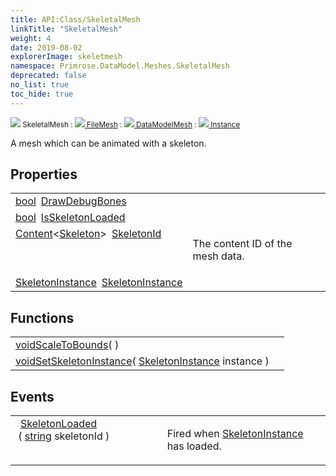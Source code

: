```yaml
---
title: API:Class/SkeletalMesh
linkTitle: "SkeletalMesh"
weight: 4
date: 2019-08-02
explorerImage: skeletmesh
namespace: Primrose.DataModel.Meshes.SkeletalMesh
deprecated: false
no_list: true
toc_hide: true
---
```

<small class="inheritance">
<span class="" href="/docs/api-reference/Class/SkeletalMesh"><img src="/icons/silk/skeletmesh.png"/>&nbsp;SkeletalMesh</span>&nbsp;:&nbsp;<a class="" href="/docs/api-reference/Class/FileMesh"><img src="/icons/silk/mesh.png"/>&nbsp;FileMesh</a>&nbsp;:&nbsp;<a class="" href="/docs/api-reference/Class/DataModelMesh"><img src="/icons/silk/mesh.png"/>&nbsp;DataModelMesh</a>&nbsp;:&nbsp;<a class="" href="/docs/api-reference/Class/Instance"><img src="/icons/silk/default.png"/>&nbsp;Instance</a></small>
<p class="summary">

A mesh which can be animated with a skeleton.

</p>
 
## Properties
 
<table class="studiohide">
<tbody>
<tr class="function-row ">
<td style="vertical-align:top;white-space:normal;">
<div>
<a class="type" href="/docs/api-reference/System/Primitives#boolean">bool</a><span class="method-body" style="text-indent: -2em; padding-left: 0.5em"><a class="name" href="DrawDebugBones">DrawDebugBones</a></span></td>
<td style="vertical-align:top;white-space:normal;">
</td>
</tr>

<tr class="function-row ">
<td style="vertical-align:top;white-space:normal;">
<div>
<a class="type" href="/docs/api-reference/System/Primitives#boolean">bool</a><span class="method-body" style="text-indent: -2em; padding-left: 0.5em"><a class="name" href="IsSkeletonLoaded">IsSkeletonLoaded</a></span></td>
<td style="vertical-align:top;white-space:normal;">
</td>
</tr>

<tr class="function-row ">
<td style="vertical-align:top;white-space:normal;">
<div>
<a class="type" href="/docs/api-reference/Misc/Content">Content</a><<a class="type" href="/docs/api-reference/Asset/Skeleton">Skeleton</a>><span class="method-body" style="text-indent: -2em; padding-left: 0.5em"><a class="name" href="SkeletonId">SkeletonId</a></span></td>
<td style="vertical-align:top;white-space:normal;">
<p>
The content ID of the mesh data.
</p></td>
</tr>

<tr class="function-row ">
<td style="vertical-align:top;white-space:normal;">
<div>
<a class="type" href="/docs/api-reference/Class/SkeletonInstance">SkeletonInstance</a><span class="method-body" style="text-indent: -2em; padding-left: 0.5em"><a class="name" href="SkeletonInstance">SkeletonInstance</a></span></td>
<td style="vertical-align:top;white-space:normal;">
</td>
</tr>

</tbody>
</table>
 
## Functions
 
<table class="studiohide">
<tbody>
<tr class="function-row ">
<td style="vertical-align:top;white-space:normal;">
<div>
<a class="type" href="/docs/api-reference/System/void">void</a><span class="method-body" style="text-indent: -2em;"><a class="method-name  " href="ScaleToBounds">ScaleToBounds</a></span><span style="display: inline-block">( <span class="param" style="white-space: nowrap"></span> )</span></span></div></td>
<td style="vertical-align:top;white-space:normal;">
</td>
</tr>

<tr class="function-row ">
<td style="vertical-align:top;white-space:normal;">
<div>
<a class="type" href="/docs/api-reference/System/void">void</a><span class="method-body" style="text-indent: -2em;"><a class="method-name  " href="SetSkeletonInstance">SetSkeletonInstance</a></span><span style="display: inline-block">( <span class="param" style="white-space: nowrap"><a class="type" href="/docs/api-reference/Class/SkeletonInstance">SkeletonInstance</a> instance</span> )</span></span></div></td>
<td style="vertical-align:top;white-space:normal;">
</td>
</tr>

</tbody>
</table>
 
## Events
 
<table class="studiohide">
<tbody>
<tr class="function-row ">
<td style="vertical-align:top;white-space:normal;">
<span class="event-body" style="text-indent: -2em; padding-left: 0.5em"><a class="event-name " href="SkeletonLoaded">SkeletonLoaded</a></span><span style="display: inline-block">&nbsp;( <span class="param" style="white-space: nowrap"><a class="type" href="/docs/api-reference/System/string">string</a> skeletonId</span> )</span></span></td>
<td style="vertical-align:top;white-space:normal;">
<p>
Fired when <a href="/docs/api-reference/Class/SkeletalMesh/SkeletonInstance" >SkeletonInstance</a> has loaded.
</p></td>
</tr>

</tbody>
</table>
<b>
</b>
<div class="inheritors">
<ul class="root">
</ul>
</div>
